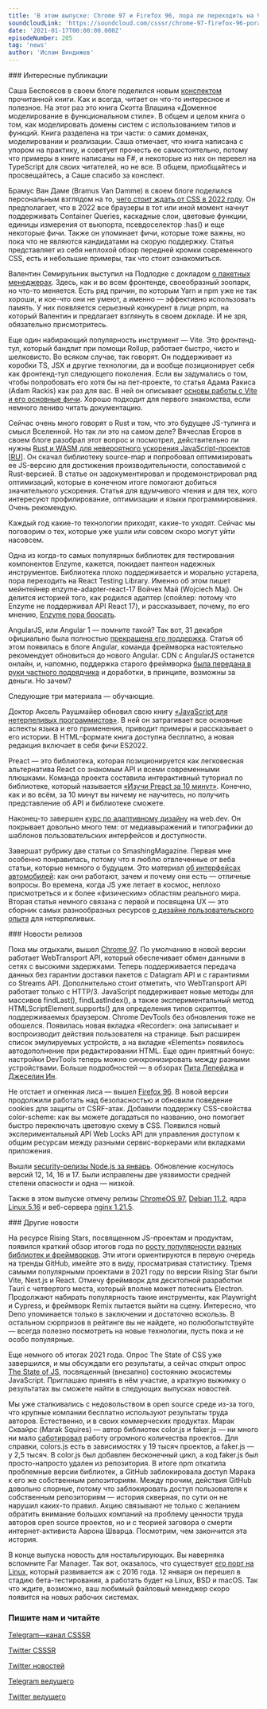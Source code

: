 ```yaml
---
title: 'В этом выпуске: Chrome 97 и Firefox 96, пора ли переходить на Vite и pnpm, чего ждать от CSS в 2022, немного обучающих материалов, итоги года по версии Rising Stars и немного о colors.js и теории заговора.'
soundcloudLink: 'https://soundcloud.com/csssr/chrome-97-firefox-96-pora-li-perekhodit-na-vite-i-pnpm-css-v-2022-rising-stars-2021'
date: '2021-01-17T00:00:00.000Z'
episodeNumber: 205
tag: 'news'
author: 'Ислам Виндижев'
---
```


<ParagraphWithImage imageName="manWithLaptop">
  ### Интересные публикации

Саша Беспоясов в своем блоге поделился новым [конспектом](https://bespoyasov.ru/blog/domain-modelling-made-functional/) прочитанной книги. Как и всегда, читает он что-то интересное и полезное. На этот раз это книга Скотта Влашина «Доменное моделирование в функциональном стиле». В общем и целом книга о том, как моделировать домены систем с использованием типов и функций. Книга разделена на три части: о самих доменах, моделировании и реализации. Саша отмечает, что книга написана с упором на практику, и советует прочесть ее самостоятельно, потому что примеры в книге написаны на F#, и некоторые из них он перевел на TypeScript для своих читателей, но не все. В общем, приобщайтесь и просвещайтесь, а Саше спасибо за конспект.
</ParagraphWithImage>

Брамус Ван Даме (Bramus Van Damme) в своем блоге поделился персональным взглядом на то, [чего стоит ждать от CSS в 2022 году](https://www.bram.us/2021/12/27/css-in-2022/). Он предполагает, что в 2022 все браузеры в тот или иной момент начнут поддерживать Container Queries, каскадные слои, цветовые функции, единицы измерения от вьюпорта, псевдоселектор :has() и еще некоторые фичи. Также он упоминает фичи, которые тоже важны, но пока что не являются кандидатами на скорую поддержку. Статья представляет из себя неплохой обзор передней кромки современного CSS, есть и небольшие примеры, так что стоит ознакомиться.

Валентин Семирульник выступил на Подлодке с докладом [о пакетных менеджерах](https://www.youtube.com/watch?v=RAFFHpjrwAs). Здесь, как и во всем фронтенде, своеобразный зоопарк, но что-то меняется. Есть ряд причин, по которым Yarn и npm уже не так хороши, и кое-что они не умеют, а именно — эффективно использовать память. У них появляется серьезный конкурент в лице pnpm, на который Валентин и предлагает взглянуть в своем докладе. И не зря, обязательно присмотритесь.

Еще один набирающий популярность инструмент — Vite. Это фронтенд-тул, который бандлит при помощи Rollup, работает быстро, чисто и шелковисто. Во всяком случае, так говорят. Он поддерживает из коробки TS, JSX и другие технологии, да и вообще позиционирует себя как фронтенд-тул следующего поколения. Если вы задумались о том, чтобы попробовать его хотя бы на пет-проекте, то статья Адама Ракиса (Adam Rackis) как раз для вас. В ней он описывает [основы работы с Vite и его основные фичи](https://css-tricks.com/adding-vite-to-your-existing-web-app/). Хорошо подходит для первого знакомства, если немного лениво читать документацию.

Сейчас очень много говорят о Rust и том, что это будущее JS-тулинга и смысл Вселенной. Но так ли это на самом деле? Вячеслав Егоров в своем блоге разобрал этот вопрос и посмотрел, действительно ли нужны [Rust и WASM для невероятного ускорения JavaScript-проектов](https://mrale.ph/blog/2018/02/03/maybe-you-dont-need-rust-to-speed-up-your-js.html) [[RU](https://habr.com/ru/post/350018/)]. Он скачал библиотеку source-map и попробовал оптимизировать ее JS-версию для достижения производительности, сопоставимой с Rust-версией. В статье он задокументировал и продемонстрировал ряд оптимизаций, которые в конечном итоге помогают добиться значительного ускорения. Статья для вдумчивого чтения и для тех, кого интересуют профилирование, оптимизации и языки программирования. Очень рекомендую.

Каждый год какие-то технологии приходят, какие-то уходят. Сейчас мы поговорим о тех, которые уже ушли или совсем скоро могут уйти насовсем.

Одна из когда-то самых популярных библиотек для тестирования компонентов Enzyme, кажется, покидает пантеон надежных инструментов. Библиотека плохо поддерживается и морально устарела, пора переходить на React Testing Library. Именно об этом пишет мейнтейнер enzyme-adapter-react-17 Войчех Май (Wojciech Maj). Он делится историей того, как родился адаптер (спойлер: потому что Enzyme не поддерживал API React 17), и рассказывает, почему, по его мнению, [Enzyme пора бросать](https://dev.to/wojtekmaj/enzyme-is-dead-now-what-ekl).

AngularJS, или Angular 1 — помните такой? Так вот, 31 декабря официально была полностью [прекращена его поддержка](https://blog.angular.io/discontinued-long-term-support-for-angularjs-cc066b82e65a). Статья об этом появилась в блоге Angular, команда фреймворка настоятельно рекомендует обновиться до нового Angular. CDN с AngularJS останется онлайн, и, напомню, поддержка старого фреймворка [была передана в руки частного подрядчика](https://blog.angular.io/finding-a-path-forward-with-angularjs-7e186fdd4429) и доработки, в принципе, возможны за деньги. Но зачем?

Следующие три материала — обучающие.

Доктор Аксель Раушмайер обновил свою книгу [«JavaScript для нетерпеливых программистов»](https://exploringjs.com/impatient-js/). В ней он затрагивает все основные аспекты языка и его применения, приводит примеры и рассказывает о его истории. В HTML-формате книга доступна бесплатно, а новая редакция включает в себя фичи ES2022.

Preact — это библиотека, которая позиционируется как легковесная альтернатива React со знакомым API и всеми современными плюшками. Команда проекта составила интерактивный туториал по библиотеке, который называется [«Изучи Preact за 10 минут»](https://preactjs.com/tutorial/). Конечно, как и во всём, за 10 минут вы ничему не научитесь, но получить представление об API и библиотеке сможете.

Наконец-то завершен [курс по адаптивному дизайну](https://web.dev/learn/design/) на web.dev. Он покрывает довольно много тем: от медиавыражений и типографики до шаблонов пользовательских интерфейсов и доступности.

Завершат рубрику две статьи со SmashingMagazine. Первая мне особенно понравилась, потому что я люблю отвлеченные от веба статьи, которые немного о будущем. Это материал [об интерфейсах автомобилей](https://www.smashingmagazine.com/2021/12/designing-human-machine-interfaces-future-vehicles/): как они работают, зачем и почему они есть — отличные вопросы. Во времена, когда JS уже летает в космос, неплохо присмотреться и к более «физическим» областям реального мира. Вторая статья немного связана с первой и посвящена UX — это сборник самых разнообразных ресурсов [о дизайне пользовательского опыта](https://www.smashingmagazine.com/2021/12/tools-tips-resources-to-build-better-user-experiences/) для нетерпеливых.

<ParagraphWithImage imageName="laptopNews" >
  ### Новости релизов

Пока мы отдыхали, вышел [Chrome 97](https://chromereleases.googleblog.com/2022/01/stable-channel-update-for-desktop.html). По умолчанию в новой версии работает WebTransport API, который обеспечивает обмен данными в сетях с высокими задержками. Теперь поддерживается передача данных без гарантии доставки пакетов с Datagram API и с гарантиями со Streams API. Дополнительно стоит отметить, что WebTransport API работает только с HTTP/3. JavaScript поддерживает новые методы для массивов findLast(), findLastIndex(), а также экспериментальный метод HTMLScriptElement.supports() для определения типов скриптов, поддерживаемых браузером. Chrome DevTools без обновления тоже не обошелся. Появилась новая вкладка «Recorder»: она записывает и воспроизводит действия пользователя на странице. Был расширен список эмулируемых устройств, а на вкладке «Elements» появилось автодополнение при редактировании HTML. Еще один приятный бонус: настройки DevTools теперь можно синхронизировать между разными устройствами. Больше подробностей — в обзорах [Пита Лепейджа](https://developer.chrome.com/blog/new-in-chrome-97/) и [Джеселин Ин](https://developer.chrome.com/ru/blog/new-in-devtools-97/).
</ParagraphWithImage>

Не отстает и огненная лиса — вышел [Firefox 96](https://www.mozilla.org/en-US/firefox/96.0/releasenotes/). В новой версии продолжили работать над безопасностью и обновили поведение cookies для защиты от CSRF-атак. Добавили поддержку CSS-свойства color-scheme: как вы можете догадаться по названию, оно помогает быстро переключать цветовую схему в CSS. Появился новый экспериментальный API Web Locks API для управления доступом к общим ресурсам между разными сервис-воркерами или вкладками приложения.

Вышли [security-релизы Node.js за январь](https://nodejs.org/en/blog/vulnerability/jan-2022-security-releases/). Обновление коснулось версий 12, 14, 16 и 17. Были исправлены две уязвимости средней степени опасности и одна — низкой.

Также в этом выпуске отмечу релизы [ChromeOS 97](https://chromereleases.googleblog.com/2022/01/stable-channel-update-for-chrome-os.html), [Debian 11.2](https://www.debian.org/News/2021/20211218), ядра [Linux 5.16](https://lkml.org/lkml/2022/1/9/294) и веб-сервера [nginx 1.21.5](http://nginx.org/en/CHANGES).

<ParagraphWithImage imageName="laptopNews" >
  ### Другие новости

На ресурсе Rising Stars, посвященном JS-проектам и продуктам, появился краткий обзор итогов года по [росту популярности разных библиотек и фреймворков](https://risingstars.js.org/2021/en). Эти итоги ориентируются в первую очередь на тренды GitHub, имейте это в виду, просматривая статистику. Тремя самыми популярными проектами в 2021 году по версии Rising Star были Vite, Next.js и React. Отмечу фреймворк для десктопной разработки Tauri с четвертого места, который вполне может потеснить Electron. Продолжают набирать популярность такие инструменты, как Playwright и Cypress, и фреймворк Remix пытается выйти на сцену. Интересно, что Deno упоминается только в заключении и достаточно вскользь. В остальном сюрпризов в рейтинге вы не найдете, но полюбопытствуйте — всегда полезно посмотреть на новые технологии, пусть пока и не особо популярные.
</ParagraphWithImage>

Еще немного об итогах 2021 года. Опрос The State of CSS уже завершился, и мы обсуждали его результаты, а сейчас открыт опрос [The State of JS](https://stateofjs.com/), посвященный (внезапно) состоянию экосистемы JavaScript. Приглашаю принять в нём участие, а краткую выжимку о результатах вы сможете найти в следующих выпусках новостей.

Мы уже сталкивались с недовольством в open source среде из-за того, что крупные компании бесплатно используют результаты труда авторов. Естественно, и в своих коммерческих продуктах. Марак Сквайрс (Marak Squires) — автор библиотек color.js и faker.js — ни много ни мало [саботировал](https://www.reddit.com/r/programming/comments/rz5rul/marak_creator_of_fakerjs_who_recently_deleted_the/) работу огромного количества проектов. Для справки, colors.js есть в зависимостях у 19 тысяч проектов, а faker.js — у 2,5 тысяч. В color.js был добавлен бесконечный цикл, а код faker.js был просто-напросто удален из репозитория. В итоге npm откатила проблемные версии библиотек, а GitHub заблокировала доступ Марака к его же собственным репозиториям. Между прочим, действия GitHub довольно спорные, потому что заблокировать доступ пользователя к собственным репозиториям — история скверная, по сути он не нарушил каких-то правил. Акцию связывают не только с желанием обратить внимание больших компаний на проблему ценности труда авторов open source проектов, но и с теорией заговора о смерти интернет-активиста Аарона Шварца. Посмотрим, чем закончится эта история.

В конце выпуска новость для ностальгирующих. Вы наверняка вспомните Far Manager. Так вот, оказалось, что существует [его порт на Linux](https://github.com/elfmz/far2l), который развивается аж с 2016 года. 12 января он перешел в стадию бета-тестирования, а работать будет на Linux, BSD и macOS. Так что ждите, возможно, ваш любимый файловый менеджер скоро появится на новых рабочих системах.

  ### Пишите нам и читайте
  [Telegram—канал CSSSR](https://t.me/csssr)

  [Twitter CSSSR](https://twitter.com/csssr_dev)

  [Twitter новостей](https://twitter.com/csssr_news)

  [Telegram ведущего](https://t.me/Vindizh)

  [Twitter ведущего](https://twitter.com/Vindizh)
